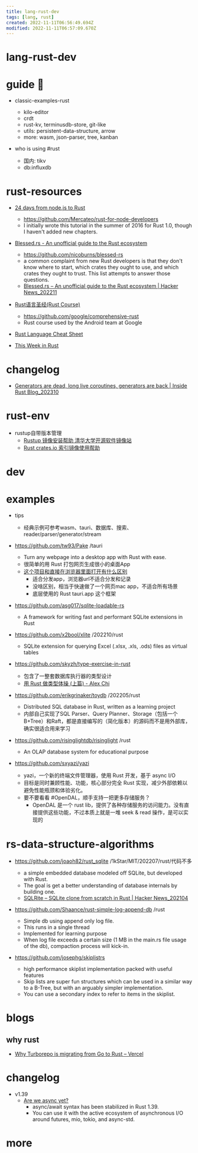 ```yaml
---
title: lang-rust-dev
tags: [lang, rust]
created: 2022-11-11T06:56:49.694Z
modified: 2022-11-11T06:57:09.670Z
---
```


# lang-rust-dev

# guide 🦀

- classic-examples-rust
  - kilo-editor
  - crdt
  - rust-kv, terminusdb-store, git-like
  - utils: persistent-data-structure, arrow
  - more: wasm, json-parser, tree, kanban

- who is using #rust
  - 国内: tikv
  - db:influxdb
# rust-resources
- [24 days from node.js to Rust](https://candle.dev/blog/javascript-to-rust/javascript-to-rust-day-1-rustup/)
  - https://github.com/Mercateo/rust-for-node-developers
  - I initially wrote this tutorial in the summer of 2016 for Rust 1.0, though I haven't added new chapters.

- [Blessed.rs - An unofficial guide to the Rust ecosystem](https://blessed.rs/crates)
  - https://github.com/nicoburns/blessed-rs
  - a common complaint from new Rust developers is that they don't know where to start, which crates they ought to use, and which crates they ought to trust. This list attempts to answer those questions.
  - [Blessed.rs – An unofficial guide to the Rust ecosystem | Hacker News_202211](https://news.ycombinator.com/item?id=33506132)

- [Rust语言圣经(Rust Course)](https://course.rs/about-book.html)
  - https://github.com/google/comprehensive-rust
  - Rust course used by the Android team at Google

- [Rust Language Cheat Sheet](https://cheats.rs/)

- [This Week in Rust](https://this-week-in-rust.org/)
# changelog
- [Generators are dead, long live coroutines, generators are back | Inside Rust Blog_202310](https://blog.rust-lang.org/inside-rust/2023/10/23/coroutines.html)
# rust-env
- rustup自带版本管理
  - [Rustup 镜像安装帮助 清华大学开源软件镜像站](https://mirrors.tuna.tsinghua.edu.cn/help/rustup/)
  - [Rust crates.io 索引镜像使用帮助](https://mirrors.tuna.tsinghua.edu.cn/help/crates.io-index.git/)
# dev

# examples
- tips
  - 经典示例可参考wasm、tauri、数据库、搜索、reader/parser/generator/stream

- https://github.com/tw93/Pake /tauri
  - Turn any webpage into a desktop app with Rust with ease.
  - 很简单的用 Rust 打包网页生成很小的桌面App
  - [这个项目和直接在浏览器里面打开有什么区别](https://github.com/tw93/Pake/issues/5)
    - 适合分发app，浏览器url不适合分发和记录
    - 没啥区别，相当于快速做了一个网页mac app，不适合所有场景
    - 底层使用的 Rust tauri.app 这个框架

- https://github.com/asg017/sqlite-loadable-rs
  - A framework for writing fast and performant SQLite extensions in Rust

- https://github.com/x2bool/xlite /202210/rust
  - SQLite extension for querying Excel (.xlsx, .xls, .ods) files as virtual tables

- https://github.com/skyzh/type-exercise-in-rust
  - 包含了一整套数据库执行器的类型设计
  - [用 Rust 做类型体操 (上篇) - Alex Chi](https://www.skyzh.dev/posts/articles/2022-01-22-rust-type-exercise-in-database-executors/)

- https://github.com/erikgrinaker/toydb /202205/rust
  - Distributed SQL database in Rust, written as a learning project
  - 内部自己实现了SQL Parser、Query Planner、Storage（包括一个B+Tree）和Raft，都是直接编写的（简化版本）的源码而不是用外部库，确实很适合用来学习

- https://github.com/risinglightdb/risinglight /rust
  - An OLAP database system for educational purpose

- https://github.com/sxyazi/yazi
  - yazi，一个新的终端文件管理器，使用 Rust 开发，基于 async I/O
  - 目标是同时兼顾性能、功能，核心部分完全 Rust 实现，减少外部依赖以避免性能瓶颈和体验劣化。
  - 要不要看看 #OpenDAL，顺手支持一把更多存储服务？
    - OpenDAL 是一个 rust lib，提供了各种存储服务的访问能力。没有直接提供这些功能，不过本质上就是一堆 seek & read 操作，是可以实现的
# rs-data-structure-algorithms
- https://github.com/joaoh82/rust_sqlite /1kStar/MIT/202207/rust/代码不多
  - a simple embedded database modeled off SQLite, but developed with Rust. 
  - The goal is get a better understanding of database internals by building one.
  - [SQLRite – SQLite clone from scratch in Rust | Hacker News_202104](https://news.ycombinator.com/item?id=26749737)

- https://github.com/Shaance/rust-simple-log-append-db /rust
  - Simple db using append only log file. 
  - This runs in a single thread
  - Implemented for learning purpose
  - When log file exceeds a certain size (1 MB in the main.rs file usage of the db), compaction process will kick-in.

- https://github.com/josephg/skiplistrs
  - high performance skiplist implementation packed with useful features
  - Skip lists are super fun structures which can be used in a similar way to a B-Tree, but with an arguably simpler implementation.
  - You can use a secondary index to refer to items in the skiplist. 
# blogs

## why rust

- [Why Turborepo is migrating from Go to Rust – Vercel](https://vercel.com/blog/turborepo-migration-go-rust)
# changelog
- v1.39
  - [Are we async yet?](https://areweasyncyet.rs/)
    - async/await syntax has been stabilized in Rust 1.39.
    - You can use it with the active ecosystem of asynchronous I/O around futures, mio, tokio, and async-std.
# more
